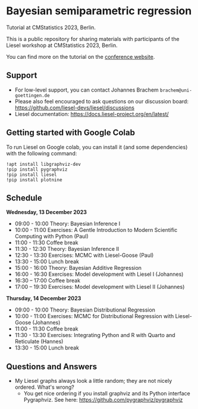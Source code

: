 # Bayesian semiparametric regression

Tutorial at CMStatistics 2023, Berlin.

This is a public repository for sharing materials with participants of the Liesel workshop at CMStatistics 2023, Berlin.

You can find more on the tutorial on the [conference website](http://www.cmstatistics.org/CMStatistics2023/tutorials.php).

## Support

- For low-level support, you can contact Johannes Brachem `brachem@uni-goettingen.de`
- Please also feel encouraged to ask questions on our discussion board: https://github.com/liesel-devs/liesel/discussions
- Liesel documentation: https://docs.liesel-project.org/en/latest/

## Getting started with Google Colab

To run Liesel on Google colab, you can install it (and some dependencies) with the following
command:

```
!apt install libgraphviz-dev
!pip install pygraphviz
!pip install liesel
!pip install plotnine
```


## Schedule

**Wednesday, 13 December 2023**

- 09:00 - 10:00 Theory: Bayesian Inference I
- 10:00 - 11:00 Exercises: A Gentle Introduction to Modern Scientific Computing with Python (Paul)
- 11:00 - 11:30 Coffee break
- 11:30 - 12:30 Theory: Bayesian Inference II
- 12:30 - 13:30 Exercises: MCMC with Liesel-Goose (Paul)
- 13:30 - 15:00 Lunch break
- 15:00 - 16:00 Theory: Bayesian Additive Regression
- 16:00 - 16:30 Exercises: Model development with Liesel I (Johannes)
- 16:30 – 17:00 Coffee break
- 17:00 – 19:30 Exercises: Model development with Liesel II (Johannes)

**Thursday, 14 December 2023**

- 09:00 - 10:00 Theory: Bayesian Distributional Regression
- 10:00 - 11:00 Exercises: MCMC for Distributional Regression with Liesel-Goose (Johannes)
- 11:00 - 11:30 Coffee break
- 11:30 - 13:30 Exercises: Integrating Python and R with Quarto and Reticulate (Hannes)
- 13:30 - 15:00 Lunch break


## Questions and Answers

- My Liesel graphs always look a little random; they are not nicely ordered. What's wrong?
    - You get nice ordering if you install graphviz and its Python interface Pygraphviz. See here: https://github.com/pygraphviz/pygraphviz

